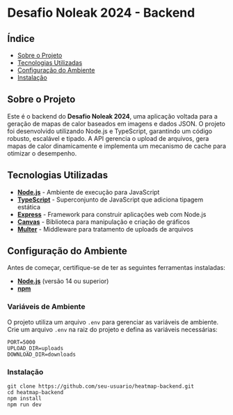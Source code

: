 # **Desafio Noleak 2024 - Backend**

## **Índice**

- [Sobre o Projeto](#sobre-o-projeto)
- [Tecnologias Utilizadas](#tecnologias-utilizadas)
- [Configuração do Ambiente](#configuração-do-ambiente)
- [Instalação](#instalação)

## **Sobre o Projeto**

Este é o backend do **Desafio Noleak 2024**, uma aplicação voltada para a geração de mapas de calor baseados em imagens e dados JSON. O projeto foi desenvolvido utilizando Node.js e TypeScript, garantindo um código robusto, escalável e tipado. A API gerencia o upload de arquivos, gera mapas de calor dinamicamente e implementa um mecanismo de cache para otimizar o desempenho.

## **Tecnologias Utilizadas**

- **[Node.js](https://nodejs.org/)** - Ambiente de execução para JavaScript
- **[TypeScript](https://www.typescriptlang.org/)** - Superconjunto de JavaScript que adiciona tipagem estática
- **[Express](https://expressjs.com/)** - Framework para construir aplicações web com Node.js
- **[Canvas](https://www.npmjs.com/package/canvas)** - Biblioteca para manipulação e criação de gráficos
- **[Multer](https://www.npmjs.com/package/multer)** - Middleware para tratamento de uploads de arquivos

## **Configuração do Ambiente**

Antes de começar, certifique-se de ter as seguintes ferramentas instaladas:

- **[Node.js](https://nodejs.org/)** (versão 14 ou superior)
- **[npm](https://www.npmjs.com/)**

### **Variáveis de Ambiente**

O projeto utiliza um arquivo `.env` para gerenciar as variáveis de ambiente. Crie um arquivo `.env` na raiz do projeto e defina as variáveis necessárias:

```env
PORT=5000
UPLOAD_DIR=uploads
DOWNLOAD_DIR=downloads
````

### **Instalação**

```env
git clone https://github.com/seu-usuario/heatmap-backend.git
cd heatmap-backend
npm install
npm run dev
````
